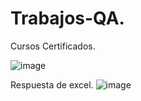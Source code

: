 # Trabajos-QA.
Cursos Certificados. 

![image](https://github.com/GabrielaBaron/Trabajos-QA./assets/167892410/e692dfe9-5f85-4061-a715-f5ee4207bddc)

Respuesta de excel. 
![image](https://github.com/GabrielaBaron/Trabajos-QA./assets/167892410/d9a90ffe-b7b7-4bc3-a326-c3fc357af126)





